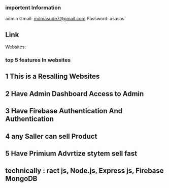 ### importent Information

admin Gmail: mdmasude7@gmail.com
Password: asasas

## Link

Websites:

### top 5 features In websites

## 1 This is a Resalling Websites

## 2 Have Admin Dashboard Access to Admin

## 3 Have Firebase Authentication And Authentication

## 4 any Saller can sell Product

## 5 Have Primium Advrtize stytem sell fast

## technically : ract js, Node.js, Express js, Firebase MongoDB
